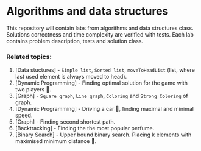 # Algorithms and data structures

This repository will contain labs from algorithms and data structures class. Solutions correctness and time complexity are verified with tests. Each lab contains problem description, tests and solution class.

### Related topics:

1. [Data stuctures] - `Simple list`, `Sorted list`, `moveToHeadList` (list, where last used element is always moved to head).
2. [Dynamic Programming] - Finding optimal solution for the game with two players 🎲.
3. [Graph] - `Square graph`, `Line graph`, `Coloring` and `Strong Coloring` of graph.
4. [Dynamic Programming] - Driving a car 🚗, finding maximal and minimal speed.
5. [Graph] - Finding second shortest path.
6. [Backtracking] - Finding the the most popular perfume.
7. [Binary Search] - Upper bound binary search. Placing k elements with maximised minimum distance 🏬.
